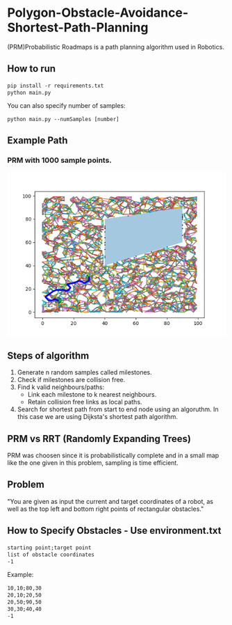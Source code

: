 # Polygon-Obstacle-Avoidance-Shortest-Path-Planning
(PRM)Probabilistic Roadmaps is a path planning algorithm used in Robotics.

## How to run
```
pip install -r requirements.txt
python main.py
```

You can also specify number of samples:
```
python main.py --numSamples [number]
```

## Example Path
### PRM with 1000 sample points.
![PRM_1000](1000_samples.png)


## Steps of algorithm
1. Generate n random samples called milestones.
2. Check if milestones are collision free.
3. Find k valid neighbours/paths:
   - Link each milestone to k nearest neighbours.
   - Retain collision free links as local paths.
4. Search for shortest path from start to end node using an algoruthm. In this case we are using Dijksta's shortest path algorithm.

## PRM vs RRT (Randomly Expanding Trees)
PRM was choosen since it is probabilistically complete and in a small map like the one given in this problem, sampling is time efficient.

## Problem
"You are given as input the current and target coordinates of a robot, as well as the top left and bottom right points of rectangular obstacles."

## How to Specify Obstacles - Use environment.txt
```
starting point;target point
list of obstacle coordinates
-1
```
Example:
```
10,10;80,30
20,10;20,50
20,50;90,50
30,30;40,40
-1
```

